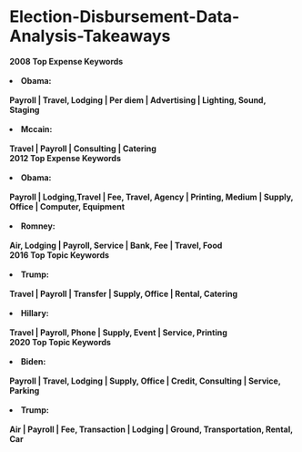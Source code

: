 # Election-Disbursement-Data-Analysis-Takeaways
**<div class="alert alert-block alert-warning">2008 Top Expense Keywords<br><br><li>Obama:<br><br>Payroll | Travel, Lodging | Per diem | Advertising | Lighting, Sound, Staging<br><br><li>Mccain:<br><br>Travel | Payroll | Consulting | Catering**
**<div class="alert alert-block alert-warning">2012 Top Expense Keywords<br><br><li>Obama:<br><br>Payroll | Lodging,Travel | Fee, Travel, Agency | Printing, Medium | Supply, Office | Computer, Equipment<br><br><li>Romney:<br><br>Air, Lodging | Payroll, Service | Bank, Fee | Travel, Food**
**<div class="alert alert-block alert-warning">2016 Top Topic Keywords<br><br><li>Trump:<br><br>Travel | Payroll | Transfer | Supply, Office | Rental, Catering<br><br><li>Hillary:<br><br>Travel | Payroll, Phone | Supply, Event | Service, Printing**
**<div class="alert alert-block alert-warning">2020 Top Topic Keywords<br><br><li>Biden:<br><br>Payroll | Travel, Lodging | Supply, Office | Credit, Consulting | Service, Parking<br><br><li>Trump:<br><br>Air | Payroll | Fee, Transaction | Lodging | Ground, Transportation, Rental, Car**
